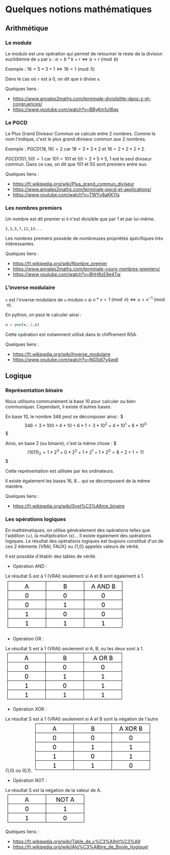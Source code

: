 # Quelques notions mathématiques

## Arithmétique
### Le module
Le modulo est une opération qui permet de retourner le reste de la division euclidienne de `a` par `b` :
$a = b*k + r \Leftrightarrow a = r \pmod b$

Exemple : $16 = 5*3 + 1 \Leftrightarrow 16 = 1 \pmod 5$

Dans le cas où `r` est à 0, on dit que `b` divise `a`.

Quelques liens :
- https://www.annales2maths.com/terminale-divisibilite-dans-z-et-congruences/
- https://www.youtube.com/watch?v=BByKm1u16qs 

### Le PGCD
Le Plus Grand Diviseur Commun se calcule entre 2 nombres. Comme le nom l'indique, c'est le plus grand diviseur commun aux 2 nombres. 

Exemple : $PGCD(18,16) = 2$ car $18 = 3*3*2$ et $16 = 2*2*2*2$.

$PGCD(101,50) = 1$ car $101 = 101$ et $50 = 2*5*5$, 1 est le seul diviseur commun. Dans ce cas, on dit que 101 et 50 sont premiers entre eux.

Quelques liens :
- https://fr.wikipedia.org/wiki/Plus_grand_commun_diviseur
- https://www.annales2maths.com/terminale-pgcd-et-applications/
- https://www.youtube.com/watch?v=TWYv8aKKYls

### Les nombres premiers
Un nombre est dit premier si il n'est divisible que par 1 et par lui-même.
```
2,3,5,7,11,13...
```
Les nombres premiers possède de nombreuses propriétés spécifiques très intéressantes.

Quelques liens :
- https://fr.wikipedia.org/wiki/Nombre_premier
- https://www.annales2maths.com/terminale-cours-nombres-premiers/
- https://www.youtube.com/watch?v=BhH8zE9e4Tw 

### L'inverse modulaire
`v` est l'inverse modulaire de `u` modulo `n` si $u*v = 1 \pmod n \Leftrightarrow u = v^{-1} \pmod n$.

En python, on peut le calculer ainsi :
```py
u = pow(v,-1,n)
```
Cette opération est notamment utilisé dans le chiffrement RSA.

Quelques liens : 
- https://fr.wikipedia.org/wiki/Inverse_modulaire
- https://www.youtube.com/watch?v=NGSdl7y4wdI

## Logique
### Représentation binaire
Nous utilisons communément la base 10 pour calculer ou bien communiquer. Cependant, il existe d'autres bases.

En base 10, le nombre 346 peut se décomposer ainsi : 
$$$ 346 = 3*100 + 4*10 + 6*1 = 3*10^2 + 4*10^1 + 6*10^0 $$$

Ainsi, en base 2 (ou binaire), c'est la même chose : 
$$$ (1011)_2 = 1*2^3 + 0*2^2 + 1*2^1 + 1*2^0 = 8 + 2 + 1 = 11 $$$

Cette représentation est utilisée par les ordinateurs.

Il existe également les bases 16, 8... qui se décomposent de la même manière.

Quelques liens :
- https://fr.wikipedia.org/wiki/Syst%C3%A8me_binaire

### Les opérations logiques

En mathématiques, on utilise généralement des opérations telles que l'addition (+), la multiplication (x)... Il existe également des opérations logiques. Le résultat des opérations logiques est toujours constitué d'un de ces 2 éléments {VRAI, FAUX} ou {1,0} appelés valeurs de vérité.

Il est possible d'établir des tables de vérité.

- Opération AND :

Le résultat S est à 1 (VRAI) seulement si A et B sont également à 1.
![Alt text](image-3.png)
- Opération OR :

Le résultat S est à 1 (VRAI) seulement si A, B, ou les deux sont à 1.
![Alt text](image-4.png)
- Opération XOR :

Le résultat S est à 1 (VRAI) seulement si A et B sont la négation de l'autre (1,0) ou (0,1).
![Alt text](image-5.png)
- Opération NOT :

Le résultat S est la négation de la valeur de A.
![Alt text](image-6.png)

Quelques liens :
- https://fr.wikipedia.org/wiki/Table_de_v%C3%A9rit%C3%A9
- https://fr.wikipedia.org/wiki/Alg%C3%A8bre_de_Boole_(logique)